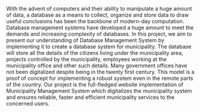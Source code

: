 With the advent of computers and their ability to manipulate a huge amount of data, a database
as a means to collect, organize and store data to draw useful conclusions has been the backbone
of modern-day computation. Database management systems have developed a huge amount to
meet the demands and increasing complexity of databases. In this project, we aim to present our
understanding of Database Management System by implementing it to create a database system
for municipality. The database will store all the details of the citizens living under the
municipality area, projects controlled by the municipality, employees working at the
municipality office and other such details. Many government offices have not been digitalized
despite being in the twenty first century. This model is a proof of concept for implementing a
robust system even in the remote parts of the country.
Our project is the full-fledged website implementation of Municipality Management System
which digitalizes the municipality system and ensures reliable, faster and efficient municipality
services to the concerned users. 
